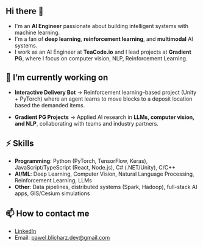 ## Hi there 👋

- I'm an **AI Engineer** passionate about building intelligent systems with machine learning.
- I'm a fan of **deep learning**, **reinforcement learning**, and **multimodal** AI systems.
- I work as an AI Engineer at **TeaCode.io** and I lead projects at **Gradient PG**, where I focus on computer vision, NLP, Reinforcement Learning.

## 🔭 I’m currently working on

* **Interactive Delivery Bot** → Reinforcement learning–based project (Unity + PyTorch) where an agent learns to move blocks to a deposit location based the demanded items.

* **Gradient PG Projects** → Applied AI research in **LLMs, computer vision, and NLP**, collaborating with teams and industry partners.

## ⚡ Skills

* **Programming**: Python (PyTorch, TensorFlow, Keras), JavaScript/TypeScript (React, Node.js), C# (.NET/Unity), C/C++
* **AI/ML**: Deep Learning, Computer Vision, Natural Language Processing, Reinforcement Learning, LLMs
* **Other**: Data pipelines, distributed systems (Spark, Hadoop), full-stack AI apps, GIS/Cesium simulations

## 📫 How to contact me

* [LinkedIn](https://www.linkedin.com/in/pawel-blicharz-dev/)
* Email: [pawel.blicharz.dev@gmail.com](mailto:pawel.blicharz.dev@gmail.com)
